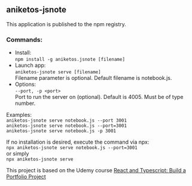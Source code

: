 ## aniketos-jsnote
This application is published to the npm registry.

### Commands:
- Install:  
`npm install -g aniketos.jsnote [filename]`  
- Launch app:  
`aniketos-jsnote serve [filename]`  
Filename parameter is optional. Default filename is notebook.js.  
- Options:  
`--port, -p <port>`  
Port to run the server on (optional). Default is 4005. Must be of type number.  
  
Examples:  
`aniketos-jsnote serve notebook.js --port 3001`  
`aniketos-jsnote serve notebook.js --port=3001`  
`aniketos-jsnote serve notebook.js -p 3001`  
  
If no installation is desired, execute the command via npx:  
`npx aniketos-jsnote serve notebook.js --port=3001`  
or simply  
`npx aniketos-jsnote serve`  
  
This project is based on the Udemy course [React and Typescript: Build a Portfolio Project](https://www.udemy.com/course/react-and-typescript-build-a-portfolio-project/)
